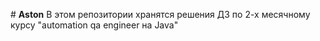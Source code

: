 #   **A s t o n**
В этом репозитории хранятся решения ДЗ по 2-х месячному курсу "automation qa engineer на Java"
